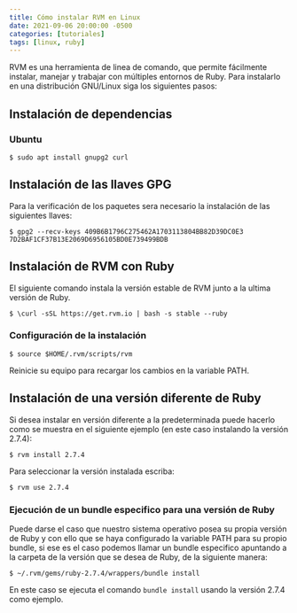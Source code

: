 ```yaml
---
title: Cómo instalar RVM en Linux
date: 2021-09-06 20:00:00 -0500
categories: [tutoriales]
tags: [linux, ruby]
---
```


RVM es una herramienta de linea de comando, que permite fácilmente instalar, manejar y trabajar con múltiples entornos de Ruby. Para instalarlo en una distribución GNU/Linux siga los siguientes pasos:

## Instalación de dependencias

### Ubuntu

```console
$ sudo apt install gnupg2 curl
```

## Instalación de las llaves GPG

Para la verificación de los paquetes sera necesario la instalación de las siguientes llaves:

```console
$ gpg2 --recv-keys 409B6B1796C275462A1703113804BB82D39DC0E3 7D2BAF1CF37B13E2069D6956105BD0E739499BDB
```

## Instalación de RVM con Ruby

El siguiente comando instala la versión estable de RVM junto a la ultima versión de Ruby.

```console
$ \curl -sSL https://get.rvm.io | bash -s stable --ruby
```

### Configuración de la instalación

```console
$ source $HOME/.rvm/scripts/rvm
```

Reinicie su equipo para recargar los cambios en la variable PATH.

## Instalación de una versión diferente de Ruby

Si desea instalar en versión diferente a la predeterminada puede hacerlo como se muestra en el siguiente ejemplo (en este caso instalando la versión 2.7.4):

```console
$ rvm install 2.7.4
```

Para seleccionar la versión instalada escriba:

```console
$ rvm use 2.7.4
```

### Ejecución de un bundle especifico para una versión de Ruby

Puede darse el caso que nuestro sistema operativo posea su propia versión de Ruby y con ello que se haya configurado la variable PATH para su propio bundle, si ese es el caso podemos llamar un bundle especifico apuntando a la carpeta de la versión que se desea de Ruby, de la siguiente manera:

```console
$ ~/.rvm/gems/ruby-2.7.4/wrappers/bundle install
```

En este caso se ejecuta el comando `bundle install` usando la versión 2.7.4 como ejemplo.